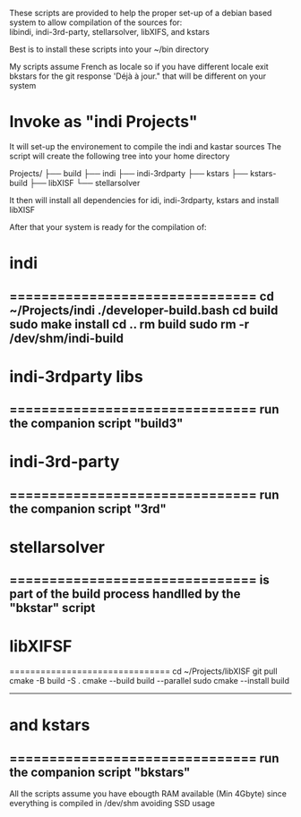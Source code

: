 These scripts are provided to help the proper set-up of a debian based system
to allow compilation of the sources for:<br>
libindi, 
indi-3rd-party, 
stellarsolver, 
libXIFS, 
and kstars

Best is to install these scripts into your ~/bin directory

My scripts assume French as locale so if you have different locale exit bkstars for the git response 'Déjà à jour." that will be different on your system 

# Invoke as "indi Projects"
 It will set-up the environement to compile the indi and kastar sources
 The script will create the following tree into your home directory

 Projects/
 ├── build
 ├── indi
 ├── indi-3rdparty
 ├── kstars
 ├── kstars-build
 ├── libXISF
 └── stellarsolver

 It then will install all dependencies for idi, indi-3rdparty, kstars
 and install libXISF

 After that your system is ready for the compilation of:
# indi
 ===============================
 cd ~/Projects/indi
 ./developer-build.bash
 cd build
 sudo make install
 cd ..
 rm build
 sudo rm -r /dev/shm/indi-build
 -------------------------------

# indi-3rdparty libs
 ===============================
 run the companion script "build3"
 -------------------------------

# indi-3rd-party
 ===============================
 run the companion script "3rd"
 -------------------------------

# stellarsolver
 ===============================
 is part of the build process handlled by the "bkstar" script
 -------------------------------

# libXIFSF
 ===============================
 cd ~/Projects/libXISF
 git pull
 cmake -B build -S .
 cmake --build build --parallel
 sudo cmake --install build

 -------------------------------

# and kstars
 ===============================
 run the companion script "bkstars"
 -------------------------------

 All the scripts assume you have ebougth RAM available (Min 4Gbyte)
 since everything is compiled in /dev/shm avoiding SSD usage
